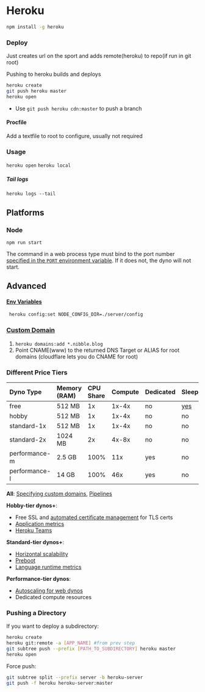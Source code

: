 # Heroku

```bash
npm install -g heroku
```

### Deploy

Just creates url on the sport and adds remote(heroku) to repo(if run in git root)

Pushing to heroku builds and deploys

```bash
heroku create
git push heroku master 
heroku open
```

- Use `git push heroku cdn:master` to push a branch

#### Procfile

Add a textfile to root to configure, usually not required

### Usage

`heroku open`
`heroku local` 

##### Tail logs

`heroku logs --tail`

## Platforms

### Node

`npm run start`

The command in a web process type must bind to the port number [specified in the `PORT` environment variable](https://devcenter.heroku.com/articles/dynos#local-environment-variables). If it does not, the dyno will not start.

## Advanced

#### [Env Variables](https://devcenter.heroku.com/articles/config-vars)

```bash
 heroku config:set NODE_CONFIG_DIR=./server/config
```

### [Custom Domain](https://devcenter.heroku.com/articles/custom-domains)

1. `heroku domains:add *.nibble.blog`
2. Point CNAME(www) to the returned DNS Target or ALIAS for root domains (cloudflare lets you do CNAME for root)

### Different Price Tiers

| Dyno Type     | Memory (RAM) | CPU Share | Compute | Dedicated | Sleeps                                                       |
| :------------ | :----------- | :-------- | :------ | :-------- | :----------------------------------------------------------- |
| free          | 512 MB       | 1x        | 1x-4x   | no        | [yes](https://devcenter.heroku.com/articles/free-dyno-hours#dyno-sleeping) |
| hobby         | 512 MB       | 1x        | 1x-4x   | no        | no                                                           |
| standard-1x   | 512 MB       | 1x        | 1x-4x   | no        | no                                                           |
| standard-2x   | 1024 MB      | 2x        | 4x-8x   | no        | no                                                           |
| performance-m | 2.5 GB       | 100%      | 11x     | yes       | no                                                           |
| performance-l | 14 GB        | 100%      | 46x     | yes       | no                                                           |

**All**: [Specifying custom domains](https://devcenter.heroku.com/articles/custom-domains), [Pipelines](https://devcenter.heroku.com/articles/pipelines)

**Hobby-tier dynos+**:

- Free SSL and [automated certificate management](https://devcenter.heroku.com/articles/automated-certificate-management) for TLS certs
- [Application metrics](https://devcenter.heroku.com/articles/metrics)
- [Heroku Teams](https://devcenter.heroku.com/articles/heroku-teams)

**Standard-tier dynos+**:

- [Horizontal scalability](https://devcenter.heroku.com/articles/scaling)
- [Preboot](https://devcenter.heroku.com/articles/preboot)
- [Language runtime metrics](https://devcenter.heroku.com/articles/language-runtime-metrics)

**Performance-tier dynos**:

- [Autoscaling for web dynos](https://devcenter.heroku.com/articles/scaling#autoscaling)
- Dedicated compute resources

### Pushing a Directory

If you want to deploy a subdirectory: 

```bash
heroku create
heroku git:remote -a [APP_NAME] #from prev step
git subtree push --prefix [PATH_TO_SUBDIRECTORY] heroku master
heroku open
```

Force push: 

```bash
git subtree split --prefix server -b heroku-server
git push -f heroku heroku-server:master
```

